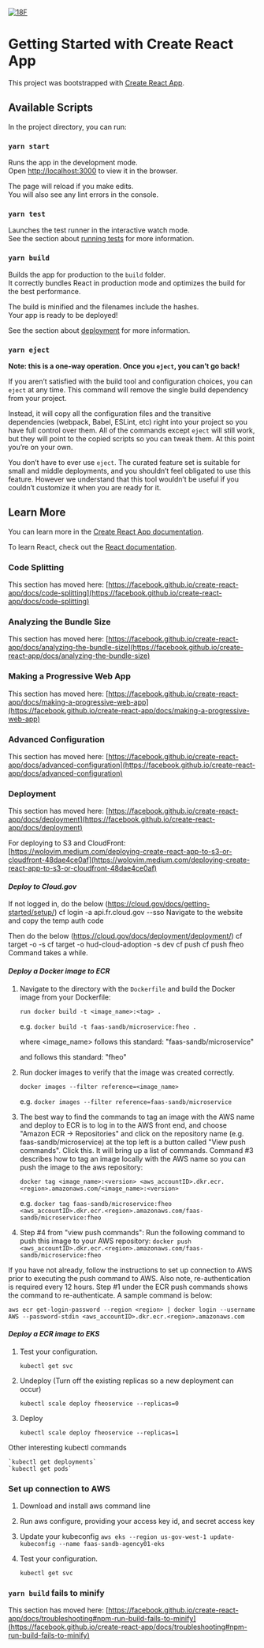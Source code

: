 [![18F](https://circleci.com/gh/18F/formservice-hud903.svg?style=svg)](https://app.circleci.com/pipelines/github/18F/formservice-hud903)
# Getting Started with Create React App

This project was bootstrapped with [Create React App](https://github.com/facebook/create-react-app).

## Available Scripts

In the project directory, you can run:

### `yarn start`

Runs the app in the development mode.\
Open [http://localhost:3000](http://localhost:3000) to view it in the browser.

The page will reload if you make edits.\
You will also see any lint errors in the console.

### `yarn test`

Launches the test runner in the interactive watch mode.\
See the section about [running tests](https://facebook.github.io/create-react-app/docs/running-tests) for more information.

### `yarn build`

Builds the app for production to the `build` folder.\
It correctly bundles React in production mode and optimizes the build for the best performance.

The build is minified and the filenames include the hashes.\
Your app is ready to be deployed!

See the section about [deployment](https://facebook.github.io/create-react-app/docs/deployment) for more information.

### `yarn eject`

**Note: this is a one-way operation. Once you `eject`, you can’t go back!**

If you aren’t satisfied with the build tool and configuration choices, you can `eject` at any time. This command will remove the single build dependency from your project.

Instead, it will copy all the configuration files and the transitive dependencies (webpack, Babel, ESLint, etc) right into your project so you have full control over them. All of the commands except `eject` will still work, but they will point to the copied scripts so you can tweak them. At this point you’re on your own.

You don’t have to ever use `eject`. The curated feature set is suitable for small and middle deployments, and you shouldn’t feel obligated to use this feature. However we understand that this tool wouldn’t be useful if you couldn’t customize it when you are ready for it.

## Learn More

You can learn more in the [Create React App documentation](https://facebook.github.io/create-react-app/docs/getting-started).

To learn React, check out the [React documentation](https://reactjs.org/).

### Code Splitting

This section has moved here: [https://facebook.github.io/create-react-app/docs/code-splitting](https://facebook.github.io/create-react-app/docs/code-splitting)

### Analyzing the Bundle Size

This section has moved here: [https://facebook.github.io/create-react-app/docs/analyzing-the-bundle-size](https://facebook.github.io/create-react-app/docs/analyzing-the-bundle-size)

### Making a Progressive Web App

This section has moved here: [https://facebook.github.io/create-react-app/docs/making-a-progressive-web-app](https://facebook.github.io/create-react-app/docs/making-a-progressive-web-app)

### Advanced Configuration

This section has moved here: [https://facebook.github.io/create-react-app/docs/advanced-configuration](https://facebook.github.io/create-react-app/docs/advanced-configuration)

### Deployment

This section has moved here: [https://facebook.github.io/create-react-app/docs/deployment](https://facebook.github.io/create-react-app/docs/deployment)

For deploying to S3 and CloudFront: [https://wolovim.medium.com/deploying-create-react-app-to-s3-or-cloudfront-48dae4ce0af](https://wolovim.medium.com/deploying-create-react-app-to-s3-or-cloudfront-48dae4ce0af)

#### *Deploy to Cloud.gov*

If not logged in, do the below (https://cloud.gov/docs/getting-started/setup/)
cf login -a api.fr.cloud.gov  --sso
Navigate to the website and copy the temp auth code

Then do the below (https://cloud.gov/docs/deployment/deployment/)
cf target -o <ORG> -s <SPACE>
cf target -o hud-cloud-adoption -s dev
cf push <APPNAME>
cf push fheo
Command takes a while.




#### *Deploy a Docker image to ECR*

1. Navigate to the directory with the `Dockerfile` and build the Docker image from your Dockerfile:

    `run docker build -t <image_name>:<tag> .`

    e.g. `docker build -t faas-sandb/microservice:fheo .`
    
    where <image_name> follows this standard: "faas-sandb/microservice"
    
    and <tag> follows this standard: "fheo"

1. Run docker images to verify that the image was created correctly.

    `docker images --filter reference=<image_name>`

    e.g. `docker images --filter reference=faas-sandb/microservice`

1. The best way to find the commands to tag an image with the AWS name and deploy to ECR is to log in to the AWS front end, and choose "Amazon ECR -> Repositories" and click on the repository name (e.g. faas-sandb/microservice) at the top left is a button called "View push commands".  Click this.  It will bring up a list of commands.  Command #3 describes how to tag an image locally with the AWS name so you can push the image to the aws repository:

    `docker tag <image_name>:<version> <aws_accountID>.dkr.ecr.<region>.amazonaws.com/<image_name>:<version>`

    e.g. `docker tag faas-sandb/microservice:fheo <aws_accountID>.dkr.ecr.<region>.amazonaws.com/faas-sandb/microservice:fheo`

1. Step #4 from "view push commands": Run the following command to push this image to your AWS repository:
    `docker push <aws_accountID>.dkr.ecr.<region>.amazonaws.com/faas-sandb/microservice:fheo`

If you have not already, follow the instructions to set up connection to AWS prior to executing the push command to AWS.  Also note, re-authentication is required every 12 hours.  Step #1 under the ECR push commands shows the command to re-authenticate.  A sample command is below:

`aws ecr get-login-password --region <region> | docker login --username AWS --password-stdin <aws_accountID>.dkr.ecr.<region>.amazonaws.com`


#### *Deploy a ECR image to EKS*

1. Test your configuration.

    `kubectl get svc`

1.  Undeploy (Turn off the existing replicas so a new deployment can occur)

    `kubectl scale deploy fheoservice --replicas=0`

1. Deploy

    `kubectl scale deploy fheoservice --replicas=1`


Other interesting kubectl commands

    `kubectl get deployments`
    `kubectl get pods`


### Set up connection to AWS

1. Download and install aws command line
1. Run aws configure, providing your access key id, and secret access key
1. Update your kubeconfig
    `aws eks --region us-gov-west-1 update-kubeconfig --name faas-sandb-agency01-eks`

1. Test your configuration.

    `kubectl get svc`


### `yarn build` fails to minify

This section has moved here: [https://facebook.github.io/create-react-app/docs/troubleshooting#npm-run-build-fails-to-minify](https://facebook.github.io/create-react-app/docs/troubleshooting#npm-run-build-fails-to-minify)
